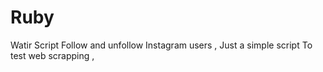 # Ruby
Watir Script Follow and unfollow Instagram users , Just a simple script To test web scrapping , 
